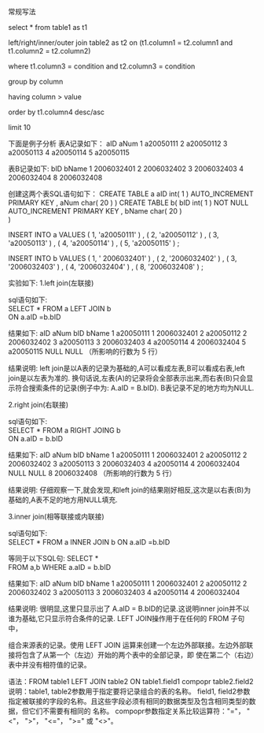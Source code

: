 常规写法

select * from table1 as t1

left/right/inner/outer join table2 as t2 on (t1.column1 = t2.column1 and t1.column2 = t2.column2)

where t1.column3 = condition and t2.column3 = condition

group by column

having column > value

order by t1.column4 desc/asc

limit 10



下面是例子分析
表A记录如下： 
aID        aNum 
1           a20050111 
2           a20050112 
3           a20050113 
4           a20050114 
5           a20050115 

表B记录如下: 
bID        bName 
1            2006032401 
2           2006032402 
3           2006032403 
4           2006032404 
8           2006032408 

创建这两个表SQL语句如下： 
CREATE TABLE  a 
aID int( 1 ) AUTO_INCREMENT PRIMARY KEY , 
aNum char( 20 ) 
) 
CREATE TABLE b( 
bID int( 1 ) NOT NULL AUTO_INCREMENT PRIMARY KEY , 
bName char( 20 )  
) 

INSERT INTO a 
VALUES ( 1, 'a20050111' ) , ( 2, 'a20050112' ) , ( 3, 'a20050113' ) , ( 4, 'a20050114' ) , ( 5, 'a20050115' ) ; 

INSERT INTO b 
VALUES ( 1, ' 2006032401' ) , ( 2, '2006032402' ) , ( 3, '2006032403' ) , ( 4, '2006032404' ) , ( 8, '2006032408' ) ; 

实验如下: 
1.left join(左联接) 

sql语句如下:  
SELECT * FROM a 
LEFT JOIN  b  
ON a.aID =b.bID 

结果如下: 
aID        aNum                   bID           bName 
1            a20050111         1               2006032401 
2            a20050112         2              2006032402 
3            a20050113         3              2006032403 
4            a20050114         4              2006032404 
5            a20050115         NULL       NULL 
（所影响的行数为 5 行） 

结果说明: 
        left join是以A表的记录为基础的,A可以看成左表,B可以看成右表,left join是以左表为准的. 
换句话说,左表(A)的记录将会全部表示出来,而右表(B)只会显示符合搜索条件的记录(例子中为: A.aID = B.bID). 
B表记录不足的地方均为NULL. 

2.right join(右联接) 

sql语句如下:  
SELECT  * FROM a 
RIGHT JOING b  
ON a.aID = b.bID 

结果如下: 
aID        aNum                   bID           bName 
1            a20050111         1               2006032401 
2            a20050112         2              2006032402 
3            a20050113         3              2006032403 
4            a20050114         4              2006032404 
NULL    NULL                   8              2006032408 
（所影响的行数为 5 行） 

结果说明: 
        仔细观察一下,就会发现,和left join的结果刚好相反,这次是以右表(B)为基础的,A表不足的地方用NULL填充. 

3.inner join(相等联接或内联接) 

sql语句如下:  
SELECT * FROM  a 
INNER JOIN  b 
ON a.aID =b.bID 

等同于以下SQL句: 
SELECT *  
FROM a,b 
WHERE a.aID = b.bID 

结果如下: 
aID        aNum                   bID           bName 
1            a20050111         1               2006032401 
2            a20050112         2              2006032402 
3            a20050113         3              2006032403 
4            a20050114         4              2006032404 

结果说明: 
        很明显,这里只显示出了 A.aID = B.bID的记录.这说明inner join并不以谁为基础,它只显示符合条件的记录. 
LEFT JOIN操作用于在任何的 FROM 子句中， 

组合来源表的记录。使用 LEFT JOIN 运算来创建一个左边外部联接。左边外部联接将包含了从第一个（左边）开始的两个表中的全部记录，即 
使在第二个（右边）表中并没有相符值的记录。 

语法：FROM table1 LEFT JOIN table2 ON table1.field1 compopr table2.field2  
说明：table1, table2参数用于指定要将记录组合的表的名称。 
field1, field2参数指定被联接的字段的名称。且这些字段必须有相同的数据类型及包含相同类型的数据，但它们不需要有相同的 
名称。 
compopr参数指定关系比较运算符："="， "<"， ">"， "<="， ">=" 或 "<>"。